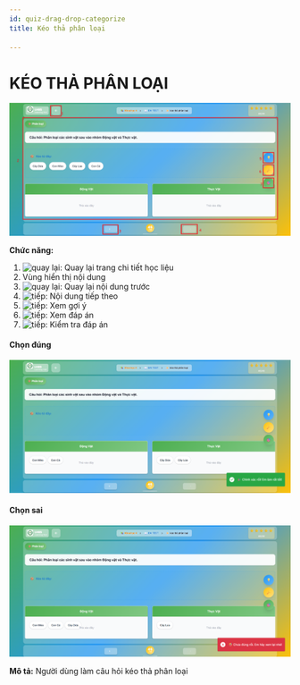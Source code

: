 ```yaml
---
id: quiz-drag-drop-categorize
title: Kéo thả phân loại

---
```


# KÉO THẢ PHÂN LOẠI

![Trắc nghiệm đơn](/img/hoc-lieu-so/quiz-drag-drop-categorize/keo-tha.png)



__Chức năng:__
1. <img src="/docs-lms-hls/img/chung/back.png" alt="quay lại" width="50" />: Quay lại trang chi tiết học liệu
2. Vùng hiển thị nội dung
3. <img src="/docs-lms-hls/img/chung/back2.png" alt="quay lại" width="70" />: Quay lại nội dung trước
4. <img src="/docs-lms-hls/img/chung/next.png" alt="tiếp" width="70" />: Nội dung tiếp theo
5. <img src="/docs-lms-hls/img/hoc-lieu-so/quiz-single-choice/goi-y.png" alt="tiếp" width="50" />: Xem gợi ý
6. <img src="/docs-lms-hls/img/hoc-lieu-so/quiz-single-choice/dap-an.png" alt="tiếp" width="50" />: Xem đáp án
7. <img src="/docs-lms-hls/img/hoc-lieu-so/quiz-single-choice/kiem-tra.png" alt="tiếp" width="50" />: Kiểm tra đáp án

#### Chọn đúng
![Trắc nghiệm đơn](/img/hoc-lieu-so/quiz-drag-drop-categorize/dung.png)

#### Chọn sai
![Trắc nghiệm đơn](/img/hoc-lieu-so/quiz-drag-drop-categorize/sai.png)

__Mô tả:__ Người dùng làm câu hỏi kéo thả phân loại